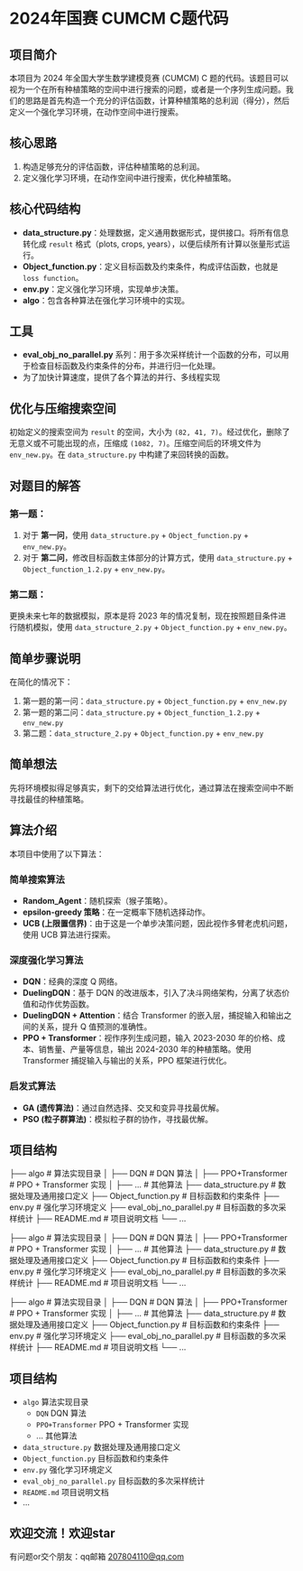 # 2024年国赛 CUMCM C题代码

## 项目简介
本项目为 2024 年全国大学生数学建模竞赛 (CUMCM) C 题的代码。该题目可以视为一个在所有种植策略的空间中进行搜索的问题，或者是一个序列生成问题。我们的思路是首先构造一个充分的评估函数，计算种植策略的总利润（得分），然后定义一个强化学习环境，在动作空间中进行搜索。

## 核心思路
1. 构造足够充分的评估函数，评估种植策略的总利润。
2. 定义强化学习环境，在动作空间中进行搜索，优化种植策略。

## 核心代码结构
- **data_structure.py**：处理数据，定义通用数据形式，提供接口。将所有信息转化成 `result` 格式（plots, crops, years），以便后续所有计算以张量形式运行。
- **Object_function.py**：定义目标函数及约束条件，构成评估函数，也就是 `loss function`。
- **env.py**：定义强化学习环境，实现单步决策。
- **algo**：包含各种算法在强化学习环境中的实现。

## 工具
- **eval_obj_no_parallel.py** 系列：用于多次采样统计一个函数的分布，可以用于检查目标函数及约束条件的分布，并进行归一化处理。
- 为了加快计算速度，提供了各个算法的并行、多线程实现

## 优化与压缩搜索空间
初始定义的搜索空间为 `result` 的空间，大小为 `(82, 41, 7)`。经过优化，删除了无意义或不可能出现的点，压缩成 `(1082, 7)`。压缩空间后的环境文件为 `env_new.py`。在 `data_structure.py` 中构建了来回转换的函数。

## 对题目的解答
### 第一题：
1. 对于 **第一问**，使用 `data_structure.py` + `Object_function.py` + `env_new.py`。
2. 对于 **第二问**，修改目标函数主体部分的计算方式，使用 `data_structure.py` + `Object_function_1.2.py` + `env_new.py`。

### 第二题：
更换未来七年的数据模拟，原本是将 2023 年的情况复制，现在按照题目条件进行随机模拟，使用 `data_structure_2.py` + `Object_function.py` + `env_new.py`。

## 简单步骤说明
在简化的情况下：

1. 第一题的第一问：`data_structure.py` + `Object_function.py` + `env_new.py`
2. 第一题的第二问：`data_structure.py` + `Object_function_1.2.py` + `env_new.py`
3. 第二题：`data_structure_2.py` + `Object_function.py` + `env_new.py`

## 简单想法
先将环境模拟得足够真实，剩下的交给算法进行优化，通过算法在搜索空间中不断寻找最佳的种植策略。

## 算法介绍
本项目中使用了以下算法：

### 简单搜索算法
- **Random_Agent**：随机探索（猴子策略）。
- **epsilon-greedy 策略**：在一定概率下随机选择动作。
- **UCB (上限置信界)**：由于这是一个单步决策问题，因此视作多臂老虎机问题，使用 UCB 算法进行探索。

### 深度强化学习算法
- **DQN**：经典的深度 Q 网络。
- **DuelingDQN**：基于 DQN 的改进版本，引入了决斗网络架构，分离了状态价值和动作优势函数。
- **DuelingDQN + Attention**：结合 Transformer 的嵌入层，捕捉输入和输出之间的关系，提升 Q 值预测的准确性。
- **PPO + Transformer**：视作序列生成问题，输入 2023-2030 年的价格、成本、销售量、产量等信息，输出 2024-2030 年的种植策略。使用 Transformer 捕捉输入与输出的关系，PPO 框架进行优化。

### 启发式算法
- **GA (遗传算法)**：通过自然选择、交叉和变异寻找最优解。
- **PSO (粒子群算法)**：模拟粒子群的协作，寻找最优解。


## 项目结构
├── algo # 算法实现目录
│ ├── DQN # DQN 算法
│ ├── PPO+Transformer # PPO + Transformer 实现
│ ├── ... # 其他算法
├── data_structure.py # 数据处理及通用接口定义
├── Object_function.py # 目标函数和约束条件
├── env.py # 强化学习环境定义
├── eval_obj_no_parallel.py # 目标函数的多次采样统计
├── README.md # 项目说明文档
└── ...


├── algo                        # 算法实现目录
│   ├── DQN                     # DQN 算法
│   ├── PPO+Transformer          # PPO + Transformer 实现
│   ├── ...                      # 其他算法
├── data_structure.py            # 数据处理及通用接口定义
├── Object_function.py           # 目标函数和约束条件
├── env.py                       # 强化学习环境定义
├── eval_obj_no_parallel.py       # 目标函数的多次采样统计
├── README.md                    # 项目说明文档
└── ...

├── algo                        # 算法实现目录
│   ├── DQN                     # DQN 算法
│   ├── PPO+Transformer          # PPO + Transformer 实现
│   ├── ...                      # 其他算法
├── data_structure.py            # 数据处理及通用接口定义
├── Object_function.py           # 目标函数和约束条件
├── env.py                       # 强化学习环境定义
├── eval_obj_no_parallel.py       # 目标函数的多次采样统计
├── README.md                    # 项目说明文档
└── ...

## 项目结构

- `algo` 算法实现目录
  - `DQN` DQN 算法
  - `PPO+Transformer` PPO + Transformer 实现
  - ... 其他算法
- `data_structure.py` 数据处理及通用接口定义
- `Object_function.py` 目标函数和约束条件
- `env.py` 强化学习环境定义
- `eval_obj_no_parallel.py` 目标函数的多次采样统计
- `README.md` 项目说明文档
- ...



## 欢迎交流！欢迎star
有问题or交个朋友：qq邮箱 207804110@qq.com



